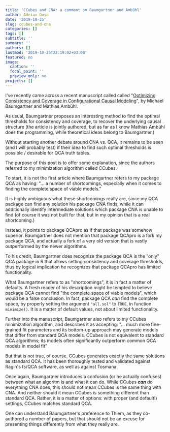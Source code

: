 ```yaml
---
title: 'CCubes and CNA: a comment on Baumgartner and Ambühl'
author: Adrian Dușa
date: '2019-10-25'
slug: ccubes-and-cna
categories: []
tags: []
subtitle: ''
summary: ''
authors: []
lastmod: '2019-10-25T22:19:02+03:00'
featured: no
image:
  caption: ''
  focal_point: ''
  preview_only: no
projects: []
---
```


I've recently came across a recent manuscript called called "[Optimizing Consistency and Coverage in Configurational Causal Modeling](https://www.researchgate.net/publication/336772752_Implementation_pathways_of_large-scale_urban_development_projects_lsUDPs_in_Western_Europe_a_qualitative_comparative_analysis_QCA/references)", by Michael Baumgartner and Mathias Ambühl.

As usual, Baumgartner proposes an interesting method to find the optimal thresholds for consistency and coverage, to recover the underlying causal structure (the article is jointly authored, but as far as I know Mathias Ambühl does the programming, while theoretical ideas belong to Baumgartner.)

Without starting another debate around CNA vs. QCA, it remains to be seen (and I will probably test) if their idea to find such optimal thresholds is possible / desirable for QCA truth tables.

The purpose of this post is to offer some explanation, since the authors referred to my minimization algorithm called CCubes.

To start, it is not the first article where Baumgartner refers to my package QCA as having: "... a number of shortcomings, especially when it comes to finding the complete space of viable models."

It is highly ambiguous what these shortcomings really are, since my QCA package can find any solution his package CNA finds, while it can additionally identify intermediate solutions which package CNA is unable to find (of course it was not built for that, but in my opinion that is a real shortcoming.)

Instead, it points to package QCApro as if that package was somehow superior. Baumgartner does not mention that package QCApro is a fork my package QCA, and actually a fork of a very old version that is vastly outperformed by the newer algorithms.

To his credit, Baumgartner does recognize the package QCA is the "only" QCA package in R that allows setting consistency and coverage thresholds, thus by logical implication he recognizes that package QCApro has limited functionality.

What Baumgartner refers to as "shortcomings", it is in fact a matter of defaults. A fresh reader of his description might be tempted to believe package QCA cannot find "the complete space of viable models", which would be a false conclusion. In fact, package QCA *can* find the complete space, by properly setting the argument `"all.sol"` to `TRUE`, in function `minimize()`. It is a matter of default values, not about limited functionality.

Further into the manuscript, Baumgartner also refers to my CCubes minimization algorithm, and describes it as accepting: 
"... much more fine-grained fit parameters and its bottom-up approach may generate models that differ from standard QCA models. CCubes is not equivalent to standard QCA algorithms; its models often significantly outperform common QCA models in model fit"

But that is not true, of course. CCubes generates exactly the same solutions as standard QCA. It has been thoroughly tested and validated against Ragin's fs/QCA software, as well as against Tosmana.

Once again, Baumgartner introduces a confusion (or he actually confuses) between what an algoritm is and what it can do. While CCubes ***can*** do everything CNA does, this should not mean CCubes is the same thing with CNA. And neither should it mean CCubes is something different than standard QCA. Rather, it is a matter of options: with proper (and default!) settings, CCubes matches standard QCA.

One can understand Baumgartner's preference to Thiem, as they co-authored a number of papers, but that should not be an excuse for presenting things differently from what they really are.
